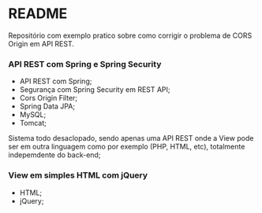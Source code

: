 # README #
Repositório com exemplo pratico sobre como corrigir o problema de CORS Origin em API REST.

### API REST com Spring e Spring Security ###
* API REST com Spring;
* Segurança com Spring Security em REST API;
* Cors Origin Filter;
* Spring Data JPA;
* MySQL;
* Tomcat;

Sistema todo desaclopado, sendo apenas uma API REST onde a View pode ser em outra linguagem como por exemplo (PHP, HTML, etc), totalmente indepemdente do back-end;

### View em simples HTML com jQuery ###
* HTML;
* jQuery;
